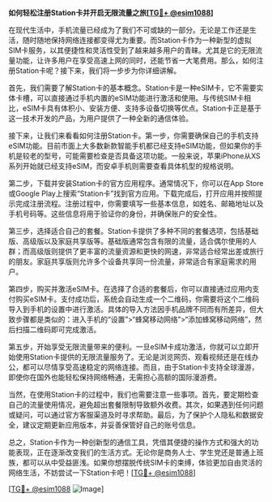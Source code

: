 **如何轻松注册Station卡并开启无限流量之旅[[TG💪+ @esim1088](https://t.me/s/esim1088)]**

在现代生活中，手机流量已经成为了我们不可或缺的一部分。无论是工作还是生活，随时随地保持网络连接都变得尤为重要。而Station卡作为一种新型的虚拟SIM卡服务，以其便捷性和灵活性受到了越来越多用户的青睐。尤其是它的无限流量功能，让许多用户在享受高速上网的同时，还能节省一大笔费用。那么，如何注册Station卡呢？接下来，我们将一步步为你详细讲解。

首先，我们需要了解Station卡的基本概念。Station卡是一种eSIM卡，它不需要实体卡槽，可以直接通过手机内置的eSIM功能进行激活和使用。与传统SIM卡相比，eSIM卡具有体积小、安装方便、支持多设备切换等优点。Station卡正是基于这一技术开发的产品，为用户提供了一种全新的通信体验。

接下来，让我们来看看如何注册Station卡。第一步，你需要确保自己的手机支持eSIM功能。目前市面上大多数新款智能手机都已经支持eSIM功能，但如果你的手机是较老的型号，可能需要检查是否具备这项功能。一般来说，苹果iPhone从XS系列开始就已经支持eSIM，而安卓手机则需要查看具体机型的规格说明。

第二步，下载并安装Station卡的官方应用程序。通常情况下，你可以在App Store或Google Play上搜索“Station卡”找到官方应用。下载完成后，打开应用并按照提示完成注册流程。注册过程中，你需要填写一些基本信息，如姓名、邮箱地址以及手机号码等。这些信息将用于验证你的身份，并确保账户的安全性。

第三步，选择适合自己的套餐。Station卡提供了多种不同的套餐选项，包括基础版、高级版以及家庭共享版等。基础版通常包含有限的流量，适合偶尔使用的人群；而高级版则提供了更丰富的流量资源和更快的网速，非常适合经常出差或旅行的朋友。家庭共享版则允许多个设备共享同一份流量，非常适合有家庭需求的用户。

第四步，购买并激活eSIM卡。在选择了合适的套餐后，你可以直接通过应用内支付购买eSIM卡。支付成功后，系统会自动生成一个二维码，你需要将这个二维码导入到手机的设置中进行激活。具体的导入方法因手机品牌不同而有所差异，但大致步骤都是类似的：进入手机的“设置”>“蜂窝移动网络”>“添加蜂窝移动网络”，然后扫描二维码即可完成激活。

第五步，开始享受无限流量带来的便利。一旦eSIM卡成功激活，你就可以立即开始使用Station卡提供的无限流量服务了。无论是浏览网页、观看视频还是在线办公，都可以尽情享受高速稳定的网络连接。而且，由于Station卡支持全球漫游，即使你在国外也能轻松保持网络畅通，无需担心高额的国际漫游费。

当然，在使用Station卡的过程中，我们也需要注意一些事项。首先，要定期检查自己的流量使用情况，避免超出套餐限制导致额外收费。其次，如果遇到任何问题或疑问，可以通过官方客服渠道及时寻求帮助。最后，为了保护个人隐私和数据安全，建议定期更新应用版本，并妥善保管好自己的账号信息。

总之，Station卡作为一种创新型的通信工具，凭借其便捷的操作方式和强大的功能表现，正在逐渐改变我们的生活方式。无论你是商务人士、学生党还是普通上班族，都可以从中受益匪浅。如果你想摆脱传统SIM卡的束缚，体验更加自由灵活的网络生活，不妨尝试一下Station卡吧！[[TG💪+ @esim1088](https://t.me/s/esim1088)]

[[TG💪+ @esim1088](https://t.me/s/esim1088) ![Image](https://i.postimg.cc/4NQfJmqS/Snipaste-2025-05-13-00-14-12.png)]